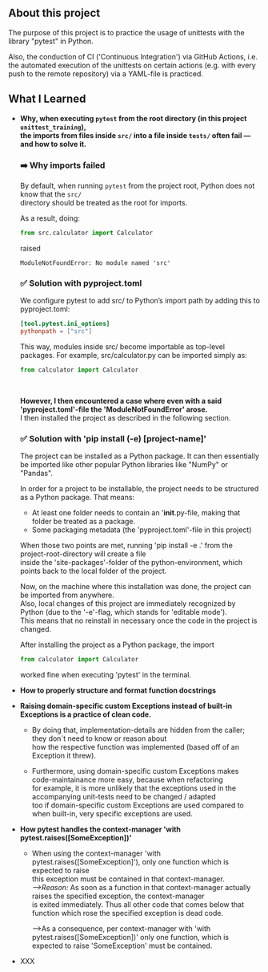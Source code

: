 ## About this project
The purpose of this project is to practice the usage of unittests with the library "pytest" in Python.

Also, the conduction of CI ('Continuous Integration') via GitHub Actions, i.e. the automated execution
of the unittests on certain actions (e.g. with every push to the remote repository) via a YAML-file
is practiced.



## What I Learned
- **Why, when executing `pytest` from the root directory (in this project `unittest_training`),  
  the imports from files inside `src/` into a file inside `tests/` often fail — and how to solve it.**

  ### ➡️ Why imports failed
  By default, when running `pytest` from the project root, Python does not know that the `src/`  
  directory should be treated as the root for imports.  

  As a result, doing:
  ```python
  from src.calculator import Calculator
  ```
  raised
  ```
  ModuleNotFoundError: No module named 'src'
  ```

  ### ✅ Solution with pyproject.toml
  We configure pytest to add src/ to Python’s import path by adding this to pyproject.toml:
  ```toml
  [tool.pytest.ini_options]
  pythonpath = ["src"]
  ```
  This way, modules inside src/ become importable as top-level packages.
  For example, src/calculator.py can be imported simply as:
  ```python
  from calculator import Calculator
  ```

  <br>

  **However, I then encountered a case where even with a said 'pyproject.toml'-file the 'ModuleNotFoundError' arose.**  
  I then installed the project as described in the following section.

  ### ✅ Solution with 'pip install (-e) [project-name]'
  The project can be installed as a Python package. It can then essentially be imported like other popular Python libraries like "NumPy" or "Pandas".
  
  In order for a project to be installable, the project needs to be structured as a Python package. That means:
    - At least one folder needs to contain an '__init__.py-file, making that folder be treated as a package.
    - Some packaging metadata (the 'pyproject.toml'-file in this project)

  When those two points are met, running 'pip install -e .' from the project-root-directory will create a file  
  inside the 'site-packages'-folder of the python-environment, which points back to the local folder of the project.

  Now, on the machine where this installation was done, the project can be imported from anywhere.  
  Also, local changes of this project are immediately recognized by Python (due to the '-e'-flag, which stands for 'editable mode').  
  This means that no reinstall in necessary once the code in the project is changed.


  After installing the project as a Python package, the import
  ```python
  from calculator import Calculator
  ```
  worked fine when executing 'pytest' in the terminal.

- **How to properly structure and format function docstrings**

- **Raising domain-specific custom Exceptions instead of built-in Exceptions is a practice of clean code.**  
    - By doing that, implementation-details are hidden from the caller; they don´t need to know or reason about  
      how the respective function was implemented (based off of an Exception it threw).
  
    - Furthermore, using domain-specific custom Exceptions makes code-maintainance more easy, because when refactoring  
      for example, it is more unlikely that the exceptions used in the accompanying unit-tests need to be changed / adapted  
      too if domain-specific custom Exceptions are used compared to when built-in, very specific exceptions are used.

- **How pytest handles the context-manager 'with pytest.raises([SomeException])'**
    - When using the context-manager 'with pytest.raises([SomeException]'), only one function which is expected to raise  
      this exception must be contained in that context-manager.  
      *-->Reason:* As soon as a function in that context-manager actually raises the specified exception, the context-manager    
      is exited immediately. Thus all other code that comes below that function which rose the specified exception is dead code.

      -->As a consequence, per context-manager with 'with pytest.raises([SomeException])' only one function, which is expected
      to raise 'SomeException' must be contained.

- XXX